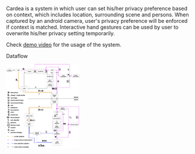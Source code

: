 Cardea is a system in which user can set his/her privacy preference based on context, which includes location, surrounding scene and persons. When captured by an android camera, user's privacy preference will be enforced if context is matched. Interactive hand gestures can be used by user to overwrite his/her privacy setting temporarily.

Check [demo video](https://drive.google.com/file/d/0B4z8qjK8O_uUc0o2RjZWYktiMTg/view) for the usage of the system.

Dataflow

<img src="./design/dataflow.jpg" width="200">


